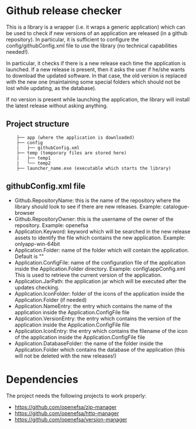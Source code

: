 # Github release checker
This is a library is a wrapper (i.e. it wraps a generic application) which can be used to check if new versions of an application are released (in a github repository). In particular, it is sufficient to configure
the config/githubConfig.xml file to use the library (no technical capabilities needed!).

In particular, it checks if there is a new release each time the application
is launched. If a new release is present, then it asks the user if he/she wants to download the updated software. In that case, the old version is replaced with the 
new one (maintaining some special folders which should not be lost while updating, as the database).

If no version is present while launching the application, the library will install the latest release without asking anything.

## Project structure

		├── app (where the application is downloaded)
		├── config
		|   ├── githubConfig.xml
		├── temp (temporary files are stored here)
		|   ├── temp1
		|   └── temp2
		├── launcher_name.exe (executable which starts the library)


## githubConfig.xml file

* Github.RepositoryName: this is the name of the repository where the library should look to see if there are new releases. Example: catalogue-browser
* Github.RepositoryOwner: this is the username of the owner of the repository. Example: openefsa
* Application.Keyword: keyword which will be searched in the new release assets to identify the file which contains the new application. Example: onlyapp-win-64bit
* Application.Folder: name of the folder which will contain the application. Default is ""
* Application.ConfigFile: name of the configuration file of the application inside the Application.Folder directory. Example: config\appConfig.xml  This is used
to retrieve the current version of the application.
* Application.JarPath: the application jar which will be executed after the updates checking.
* Application.IconFolder: folder of the icons of the application inside the Application.Folder (if needed)
* Application.NameEntry: the entry which contains the name of the application inside the Application.ConfigFile file
* Application.VersionEntry: the entry which contains the version of the application inside the Application.ConfigFile file
* Application.IconEntry: the entry which contains the filename of the icon of the application inside the Application.ConfigFile file
* Application.DatabaseFolder: the name of the folder inside the Application.Folder which contains the database of the application (this will not be deleted with the new releases!)

# Dependencies
The project needs the following projects to work properly:
* https://github.com/openefsa/zip-manager
* https://github.com/openefsa/http-manager
* https://github.com/openefsa/version-manager
